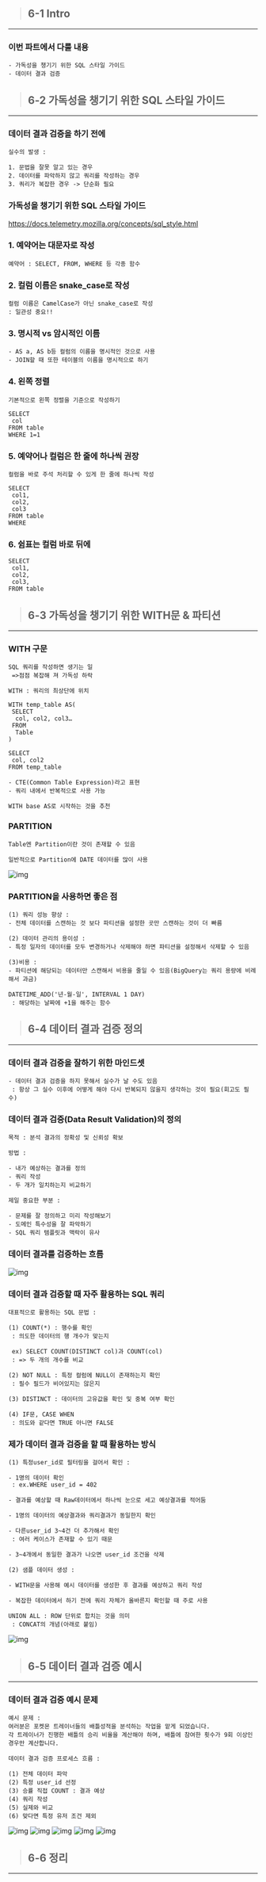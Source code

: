 > ## 6-1 Intro
---

### 이번 파트에서 다룰 내용

```
- 가독성을 챙기기 위한 SQL 스타일 가이드
- 데이터 결과 검증
```

> ## 6-2 가독성을 챙기기 위한 SQL 스타일 가이드
---

### 데이터 결과 검증을 하기 전에

```
실수의 발생 :

1. 문법을 잘못 알고 있는 경우
2. 데이터를 파악하지 않고 쿼리를 작성하는 경우
3. 쿼리가 복잡한 경우 -> 단순화 필요
```

### 가독성을 챙기기 위한 SQL 스타일 가이드


https://docs.telemetry.mozilla.org/concepts/sql_style.html

### 1. 예약어는 대문자로 작성

```
예약어 : SELECT, FROM, WHERE 등 각종 함수
```

### 2. 컬럼 이름은 snake_case로 작성

```
컬럼 이름은 CamelCase가 아닌 snake_case로 작성
: 일관성 중요!!
```

### 3. 명시적 vs 암시적인 이름

```
- AS a, AS b등 컬럼의 이름을 명시적인 것으로 사용
- JOIN할 때 또한 테이블의 이름을 명시적으로 하기
```

### 4. 왼쪽 정렬

```
기본적으로 왼쪽 정렬을 기준으로 작성하기

SELECT
 col
FROM table
WHERE 1=1
```

### 5. 예약어나 컬럼은 한 줄에 하나씩 권장

```
컬럼을 바로 주석 처리할 수 있게 한 줄에 하나씩 작성

SELECT
 col1,
 col2,
 col3
FROM table
WHERE
```

### 6. 쉼표는 컬럼 바로 뒤에

```
SELECT
 col1,
 col2,
 col3,
FROM table
```

> ## 6-3 가독성을 챙기기 위한 WITH문 & 파티션
---

### WITH 구문

```
SQL 쿼리를 작성하면 생기는 일
 =>점점 복잡해 져 가독성 하락

WITH : 쿼리의 최상단에 위치

WITH temp_table AS(
 SELECT
  col, col2, col3…
 FROM
  Table
)

SELECT
 col, col2
FROM temp_table

- CTE(Common Table Expression)라고 표현
- 쿼리 내에서 반복적으로 사용 가능

WITH base AS로 시작하는 것을 추천
```

### PARTITION

```
Table엔 Partition이란 것이 존재할 수 있음

일반적으로 Partition에 DATE 데이터를 많이 사용
```
![img](../img/image-117.png)

### PARTITION을 사용하면 좋은 점

```
(1) 쿼리 성능 향상 :
- 전체 데이터를 스캔하는 것 보다 파티션을 설정한 곳만 스캔하는 것이 더 빠름

(2) 데이터 관리의 용이성 :
- 특정 일자의 데이터를 모두 변경하거나 삭제해야 하면 파티션을 설정해서 삭제할 수 있음

(3)비용 :
- 파티션에 해당되는 데이터만 스캔해서 비용을 줄일 수 있음(BigQuery는 쿼리 용량에 비례해서 과금)

DATETIME_ADD('년-월-일', INTERVAL 1 DAY)
 : 해당하는 날짜에 +1을 해주는 함수
```

> ## 6-4 데이터 결과 검증 정의
---

### 데이터 결과 검증을 잘하기 위한 마인드셋

```
- 데이터 결과 검증을 하지 못해서 실수가 날 수도 있음
 : 항상 그 실수 이후에 어떻게 해야 다시 반복되지 않을지 생각하는 것이 필요(회고도 필수)
```

### 데이터 결과 검증(Data Result Validation)의 정의

```
목적 : 분석 결과의 정확성 및 신뢰성 확보

방법 :

- 내가 예상하는 결과를 정의
- 쿼리 작성
- 두 개가 일치하는지 비교하기

제일 중요한 부분 :

- 문제를 잘 정의하고 미리 작성해보기
- 도메인 특수성을 잘 파악하기
- SQL 쿼리 템플릿과 맥락이 유사
```

### 데이터 결과를 검증하는 흐름

![img](../img/image-118.png)


### 데이터 결과 검증할 때 자주 활용하는 SQL 쿼리

```
대표적으로 활용하는 SQL 문법 :

(1) COUNT(*) : 행수를 확인
 : 의도한 데이터의 행 개수가 맞는지

 ex) SELECT COUNT(DISTINCT col)과 COUNT(col)
 : => 두 개의 개수를 비교

(2) NOT NULL : 특정 컬럼에 NULL이 존재하는지 확인
 : 필수 필드가 비어있지는 않은지

(3) DISTINCT : 데이터의 고유값을 확인 및 중복 여부 확인

(4) IF문, CASE WHEN
 : 의도와 같다면 TRUE 아니면 FALSE
```
### 제가 데이터 결과 검증을 할 때 활용하는 방식

```
(1) 특정user_id로 필터링을 걸어서 확인 :

- 1명의 데이터 확인
 : ex.WHERE user_id = 402

- 결과를 예상할 때 Raw데이터에서 하나씩 눈으로 세고 예상결과를 적어둠

- 1명의 데이터의 예상결과와 쿼리결과가 동일한지 확인

- 다른user_id 3~4건 더 추가해서 확인
 : 여러 케이스가 존재할 수 있기 때문

- 3~4개에서 동일한 결과가 나오면 user_id 조건을 삭제

(2) 샘플 데이터 생성 :

- WITH문을 사용해 예시 데이터를 생성한 후 결과를 예상하고 쿼리 작성

- 복잡한 데이터에서 하기 전에 쿼리 자체가 올바른지 확인할 때 주로 사용

UNION ALL : ROW 단위로 합치는 것을 의미
 : CONCAT의 개념(아래로 붙임)
```
![img](../img/image-119.png)

> ## 6-5 데이터 결과 검증 예시
---

### 데이터 결과 검증 예시 문제

```
예시 문제 :
여러분은 포켓몬 트레이너들의 배틀성적을 분석하는 작업을 맡게 되었습니다.
각 트레이너가 진행한 배틀의 승리 비율을 계산해야 하며, 배틀에 참여한 횟수가 9회 이상인 경우만 계산합니다.

데이터 결과 검증 프로세스 흐름 :

(1) 전체 데이터 파악
(2) 특정 user_id 선정
(3) 승률 직접 COUNT : 결과 예상
(4) 쿼리 작성
(5) 실제와 비교
(6) 맞다면 특정 유저 조건 제외
```
![img](../img/image-120.png)
![img](../img/image-121.png)
![img](../img/image-122.png)
![img](../img/image-123.png)
![img](../img/image-124.png)

> ## 6-6 정리
---
